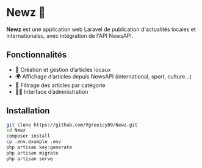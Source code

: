 # Newz 📰

**Newz** est une application web Laravel de publication d'actualités locales et internationales, avec intégration de l'API NewsAPI.

## Fonctionnalités

- 📝 Création et gestion d’articles locaux
- 🌍 Affichage d’articles depuis NewsAPI (international, sport, culture…)
- 📂 Filtrage des articles par catégorie
- 🧑‍💻 Interface d’administration

## Installation

```bash
git clone https://github.com/Vgreeicy09/Newz.git
cd Newz
composer install
cp .env.example .env
php artisan key:generate
php artisan migrate
php artisan serve
